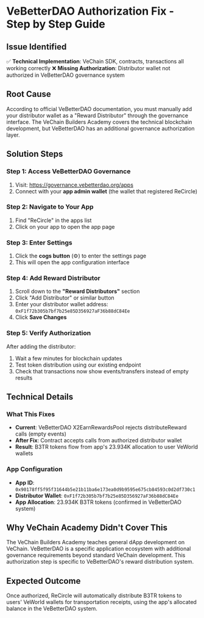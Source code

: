 # VeBetterDAO Authorization Fix - Step by Step Guide

## Issue Identified
✅ **Technical Implementation**: VeChain SDK, contracts, transactions all working correctly
❌ **Missing Authorization**: Distributor wallet not authorized in VeBetterDAO governance system

## Root Cause
According to official VeBetterDAO documentation, you must manually add your distributor wallet as a "Reward Distributor" through the governance interface. The VeChain Builders Academy covers the technical blockchain development, but VeBetterDAO has an additional governance authorization layer.

## Solution Steps

### Step 1: Access VeBetterDAO Governance
1. Visit: https://governance.vebetterdao.org/apps
2. Connect with your **app admin wallet** (the wallet that registered ReCircle)

### Step 2: Navigate to Your App
1. Find "ReCircle" in the apps list
2. Click on your app to open the app page

### Step 3: Enter Settings
1. Click the **cogs button** (⚙️) to enter the settings page
2. This will open the app configuration interface

### Step 4: Add Reward Distributor
1. Scroll down to the **"Reward Distributors"** section
2. Click "Add Distributor" or similar button
3. Enter your distributor wallet address: `0xF1f72b305b7bf7b25e85D356927aF36b88dC84Ee`
4. Click **Save Changes**

### Step 5: Verify Authorization
After adding the distributor:
1. Wait a few minutes for blockchain updates
2. Test token distribution using our existing endpoint
3. Check that transactions now show events/transfers instead of empty results

## Technical Details

### What This Fixes
- **Current**: VeBetterDAO X2EarnRewardsPool rejects distributeReward calls (empty events)
- **After Fix**: Contract accepts calls from authorized distributor wallet
- **Result**: B3TR tokens flow from app's 23.934K allocation to user VeWorld wallets

### App Configuration
- **App ID**: `0x90178ff5f95f31644b5e21b11ba6e173ea0d9b9595e675cb84593c0d2df730c1`
- **Distributor Wallet**: `0xF1f72b305b7bf7b25e85D356927aF36b88dC84Ee`
- **App Allocation**: 23.934K B3TR tokens (confirmed in VeBetterDAO system)

## Why VeChain Academy Didn't Cover This
The VeChain Builders Academy teaches general dApp development on VeChain. VeBetterDAO is a specific application ecosystem with additional governance requirements beyond standard VeChain development. This authorization step is specific to VeBetterDAO's reward distribution system.

## Expected Outcome
Once authorized, ReCircle will automatically distribute B3TR tokens to users' VeWorld wallets for transportation receipts, using the app's allocated balance in the VeBetterDAO system.